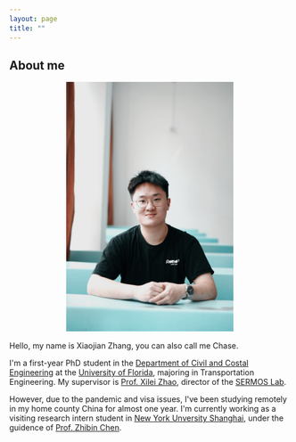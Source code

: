 ```yaml
---
layout: page
title: ""
---
```


## About me
<p align = "center">
<img  width = "300" src = "Bio.jpg">
</p>


Hello, my name is Xiaojian Zhang, you can also call me Chase. 

I'm a first-year PhD student in the [Department of Civil and Costal Engineering](https://www.essie.ufl.edu/civil-coastal-engineering/) at the [University of Florida](http://www.ufl.edu/), majoring in Transportation Engineering. My supervisor is [Prof. Xilei Zhao](https://www.essie.ufl.edu/people/name/xilei-zhao/), director of the [SERMOS Lab](https://faculty.eng.ufl.edu/sermos-lab/).

However, due to the pandemic and visa issues, I've been studying remotely in my home county China for almost one year. I'm currently working as a visiting research intern student in [New York Unversity Shanghai](https://shanghai.nyu.edu/), under the guidence of [Prof. Zhibin Chen](https://shanghai.nyu.edu/academics/faculty/directory/zhibin-chen).
